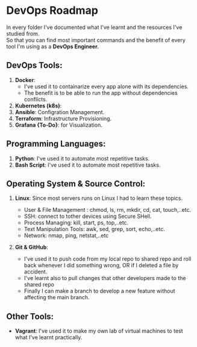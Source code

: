 # DevOps Roadmap


In every folder I've documented what I've learnt and the resources I've studied from.<br>
So that you can find most important commands and the benefit of every tool I'm using as a **DevOps Engineer.**

## DevOps Tools:
1. **Docker**: 
    - I've used it to containarize every app alone with its dependencies.
    - The benefit is to be able to run the app without dependencies conflicts.
2. **Kubernetes (k8s)**: 
3. **Ansible**: Configration Management.
4. **Terraform**: Infrastructure Provisioning.
5. **Grafana {To-Do}**: for Visualization.

## Programming Languages:
1. **Python**: I've used it to automate most repetitive tasks.
2. **Bash Script**: I've used it to automate most repetitive tasks.

## Operating System & Source Control:
1. **Linux**: Since most servers runs on Linux I had to learn these topics.
    - User & File Management : chmod, ls, rm, mkdir, cd, cat, touch,..etc.
    - SSH: connect to tother devices using Secure SHell.
    - Process Managing: kill, start, ps, top,..etc.
    - Text Manipulation Tools: awk, sed, grep, sort, echo,..etc.
    - Network: nmap, ping, netstat,..etc

2. **Git & GitHub**:
    - I've used it to push code from my local repo to shared repo and roll back whenever I did something wrong, OR if I deleted a file by accident.
    - I've learnt also to pull changes that other developers made to the shared repo
    - Finally I can make a branch to develop a new feature without affecting the main branch.

## Other Tools:
* **Vagrant**: I've used it to make my own lab of virtual machines to test what I've learnt practically.


